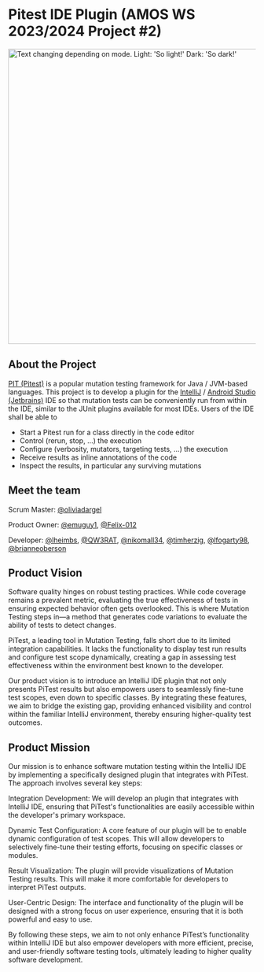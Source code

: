 <!--
SPDX-License-Identifier: MIT
SPDX-FileCopyrightText: 2023
-->

# Pitest IDE Plugin (AMOS WS 2023/2024 Project #2)

<picture>
  <source media="(prefers-color-scheme: dark)" srcset="Deliverables/sprint-01/team-logo-darkmode.png" width="600">
  <img alt="Text changing depending on mode. Light: 'So light!' Dark: 'So dark!'" src="Deliverables/sprint-01/team-logo.png" width="600">
</picture>

## About the Project

[PIT (Pitest)](https://pitest.org/) is a popular mutation testing framework for Java / JVM-based languages.
This project is to develop a plugin for the [IntelliJ](https://www.jetbrains.com/idea/) / [Android Studio (Jetbrains)](https://developer.android.com/studio) IDE so that mutation tests can be conveniently run from within the IDE, similar to the JUnit plugins available for most IDEs.
Users of the IDE shall be able to

- Start a Pitest run for a class directly in the code editor
- Control (rerun, stop, ...) the execution
- Configure (verbosity, mutators, targeting tests, ...) the execution
- Receive results as inline annotations of the code
- Inspect the results, in particular any surviving mutations

## Meet the team

Scrum Master: [@oliviadargel](https://github.com/oliviadargel)

Product Owner: [@emuguy1](https://github.com/emuguy1), [@Felix-012](https://github.com/Felix-012)

Developer: [@lheimbs](https://github.com/lheimbs), [@QW3RAT](https://github.com/QW3RAT), [@nikomall34](https://github.com/nikomall34), [@timherzig](https://github.com/timherzig), [@lfogarty98](https://github.com/lfogarty98), [@brianneoberson](https://github.com/brianneoberson)

## Product Vision

Software quality hinges on robust testing practices. While code coverage remains a prevalent metric, evaluating the true effectiveness of tests in ensuring expected behavior often gets overlooked. This is where Mutation Testing steps in—a method that generates code variations to evaluate the ability of tests to detect changes.

PiTest, a leading tool in Mutation Testing, falls short due to its limited integration capabilities. It lacks the functionality to display test run results and configure test scope dynamically, creating a gap in assessing test effectiveness within the environment best known to the developer.

Our product vision is to introduce an IntelliJ IDE plugin that not only presents PiTest results but also empowers users to seamlessly fine-tune test scopes, even down to specific classes. By integrating these features, we aim to bridge the existing gap, providing enhanced visibility and control within the familiar IntelliJ environment, thereby ensuring higher-quality test outcomes.

## Product Mission

Our mission is to enhance software mutation testing within the IntelliJ IDE by implementing a specifically designed plugin that integrates with PiTest. The approach involves several key steps:

Integration Development: We will develop an plugin that integrates with IntelliJ IDE, ensuring that PiTest's functionalities are easily accessible within the developer's primary workspace.

Dynamic Test Configuration: A core feature of our plugin will be to enable dynamic configuration of test scopes. This will allow developers to selectively fine-tune their testing efforts, focusing on specific classes or modules.

Result Visualization: The plugin will provide visualizations of Mutation Testing results. This will make it more comfortable for developers to interpret PiTest outputs.

User-Centric Design: The interface and functionality of the plugin will be designed with a strong focus on user experience, ensuring that it is both powerful and easy to use.

By following these steps, we aim to not only enhance PiTest’s functionality within IntelliJ IDE but also empower developers with more efficient, precise, and user-friendly software testing tools, ultimately leading to higher quality software development.
